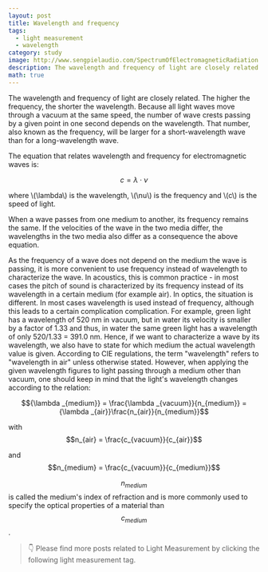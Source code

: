 ```yaml
---
layout: post
title: Wavelength and frequency
tags:
  - light measurement
  - wavelength
category: study
image: http://www.sengpielaudio.com/SpectrumOfElectromagneticRadiation.gif
description: The wavelength and frequency of light are closely related. The higher the frequency, the shorter the wavelength. Because all light waves move through a vacuum at the same speed, the number of wave crests passing by a given point in one second depends on the wavelength. That number, also known as the frequency, will be larger for a short-wavelength wave than for a long-wavelength wave.
math: true
---
```


The wavelength and frequency of light are closely related. The higher the frequency, the shorter the wavelength. Because all light waves move through a vacuum at the same speed, the number of wave crests passing by a given point in one second depends on the wavelength. That number, also known as the frequency, will be larger for a short-wavelength wave than for a long-wavelength wave.

The equation that relates wavelength and frequency for electromagnetic waves is:

$$c = \lambda  \cdot \nu$$

where \\(\lambda\\) is the wavelength, \\(\nu\\) is the frequency and \\(c\\) is the speed of light.

When a wave passes from one medium to another, its frequency remains the same. If the velocities of the wave in the two media differ, the wavelengths in the two media also differ as a consequence the above equation.

As the frequency of a wave does not depend on the medium the wave is passing, it is more convenient to use frequency instead of wavelength to characterize the wave. In acoustics, this is common practice - in most cases the pitch of sound is characterized by its frequency instead of its wavelength in a certain medium (for example air). In optics, the situation is different. In most cases wavelength is used instead of frequency, although this leads to a certain complication complication. For example, green light has a wavelength of 520 nm in vacuum, but in water its velocity is smaller by a factor of 1.33 and thus, in water the same green light has a wavelength of only 520/1.33 = 391.0 nm. Hence, if we want to characterize a wave by its wavelength, we also have to state for which medium the actual wavelength value is given. According to CIE regulations, the term "wavelength" refers to "wavelength in air" unless otherwise stated. However, when applying the given wavelength figures to light passing through a medium other than vacuum, one should keep in mind that the light's wavelength changes according to the relation:

$${\lambda _{medium}} = \frac{\lambda _{vacuum}}{n_{medium}} = {\lambda _{air}}\frac{n_{air}}{n_{medium}}$$

with $$n_{air} = \frac{c_{vacuum}}{c_{air}}$$

and $$n_{medium} = \frac{c_{vacuum}}{c_{medium}}$$

$$n_{medium}$$ is called the medium's index of refraction and is more commonly used to specify the optical properties of a material than $$c_{medium}$$.

>👇 Please find more posts related to Light Measurement by clicking the following light measurement tag.
